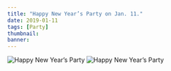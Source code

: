 ```yaml
---
title: "Happy New Year’s Party on Jan. 11." 
date: 2019-01-11
tags: [Party]
thumbnail: 
banner:
---
```


![Happy New Year’s Party](/2019/01/11/New-Year-Party/pic1.jpg)
![Happy New Year’s Party](/2019/01/11/New-Year-Party/pic2.jpg)
